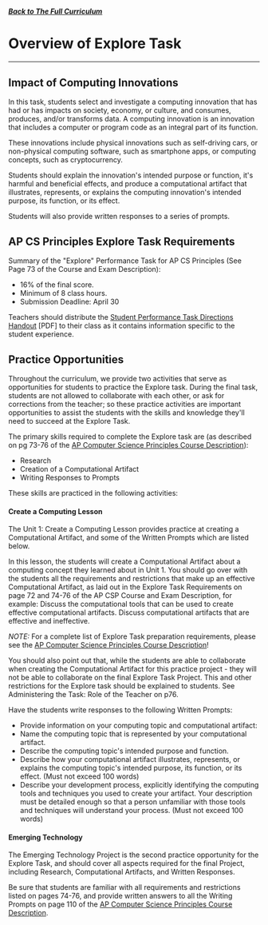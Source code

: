 ##### [Back to The Full Curriculum](/apcsp/curriculum) 
# Overview of Explore Task
------ 
## Impact of Computing Innovations

In this task, students select and investigate a computing innovation that has had or has impacts on society, economy, or culture, and consumes, produces, and/or transforms data. A computing innovation is an innovation that includes a computer or program code as an integral part of its function.

These innovations include physical innovations such as self-driving cars, or non-physical computing software, such as smartphone apps, or computing concepts, such as cryptocurrency.

Students should explain the innovation's intended purpose or function, it's harmful and beneficial effects, and produce a computational artifact that illustrates, represents, or explains the computing innovation's intended purpose, its function, or its effect.

Students will also provide written responses to a series of prompts.
## AP CS Principles Explore Task Requirements

Summary of the "Explore" Performance Task for AP CS Principles (See Page 73 of the Course and Exam Description):

- 16% of the final score.
- Minimum of 8 class hours.
- Submission Deadline: April 30

Teachers should distribute the [Student Performance Task Directions Handout](https://apcentral.collegeboard.org/pdf/ap-csp-student-task-directions.pdf) [PDF] to their class as it contains information specific to the student experience. 

## Practice Opportunities
Throughout the curriculum, we provide two activities that serve as opportunities for students to practice the Explore task. During the final task, students are not allowed to collaborate with each other, or ask for corrections from the teacher; so these practice activities are important opportunities to assist the students with the skills and knowledge they'll need to succeed at the Explore Task.

The primary skills required to complete the Explore task are (as described on pg 73-76 of the [AP Computer Science Principles Course Description](https://apcentral.collegeboard.org/pdf/ap-computer-science-principles-course-and-exam-description.pdf)):

- Research
- Creation of a Computational Artifact
- Writing Responses to Prompts

These skills are practiced in the following activities:

#### **Create a Computing Lesson**

The Unit 1: Create a Computing Lesson provides practice at creating a Computational Artifact, and some of the Written Prompts which are listed below.

In this lesson, the students will create a Computational Artifact about a computing concept they learned about in Unit 1. You should go over with the students all the requirements and restrictions that make up an effective Computational Artifact, as laid out in the Explore Task Requirements on page 72 and 74-76 of the AP CSP Course and Exam Description, for example: 
Discuss the computational tools that can be used to create effective computational artifacts.
Discuss computational artifacts that are effective and ineffective.

*NOTE:* For a complete list of Explore Task preparation requirements, please see the [AP Computer Science Principles Course Description](https://apcentral.collegeboard.org/pdf/ap-computer-science-principles-course-and-exam-description.pdf)!

You should also point out that, while the students are able to collaborate when creating the Computational Artifact for this practice project - they will not be able to collaborate on the final Explore Task Project. This and other restrictions for the Explore task should be explained to students. See Administering the Task: Role of the Teacher on p76.

Have the students write responses to the following Written Prompts:

- Provide information on your computing topic and computational artifact:
- Name the computing topic that is represented by your computational artifact.
- Describe the computing topic's intended purpose and function.
- Describe how your computational artifact illustrates, represents, or explains the computing topic's intended purpose, its function, or its effect. (Must not exceed 100 words)
- Describe your development process, explicitly identifying the computing tools and techniques you used to create your artifact. Your description must be detailed enough so that a person unfamiliar with those tools and techniques will understand your process. (Must not exceed 100 words)


#### **Emerging Technology**

The Emerging Technology Project is the second practice opportunity for the Explore Task, and should cover all aspects required for the final Project, including Research, Computational Artifacts, and Written Responses.

Be sure that students are familiar with all requirements and restrictions listed on pages 74-76, and provide written answers to all the Writing Prompts on page 110 of the [AP Computer Science Principles Course Description](https://apcentral.collegeboard.org/pdf/ap-computer-science-principles-course-and-exam-description.pdf).
